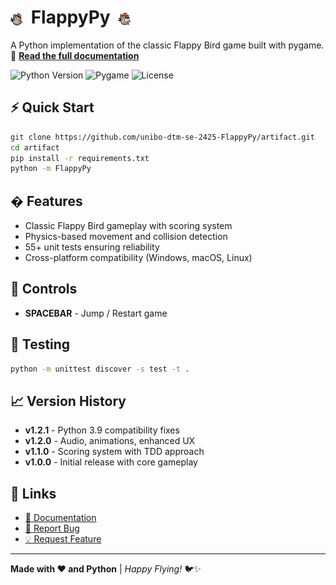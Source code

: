 <h1>
<img src="FlappyPy/assets/images/bird.png" alt="left" width="20" style="vertical-align:middle;"/>
<span style="margin:0 6px;">FlappyPy</span>
<img src="FlappyPy/assets/images/bird-spaced.png" alt="right" width="20" style="vertical-align:middle;"/>
</h1>

A Python implementation of the classic Flappy Bird game built with pygame. 📖 [**Read the full documentation**](https://unibo-dtm-se-2425-flappypy.github.io/report/)

![Python Version](https://img.shields.io/badge/python-3.9%2B-blue)
![Pygame](https://img.shields.io/badge/pygame-2.6.1-green)
![License](https://img.shields.io/badge/license-Apache%202.0-yellow)

## ⚡ Quick Start

```bash
git clone https://github.com/unibo-dtm-se-2425-FlappyPy/artifact.git
cd artifact
pip install -r requirements.txt
python -m FlappyPy
```

## � Features

- Classic Flappy Bird gameplay with scoring system
- Physics-based movement and collision detection
- 55+ unit tests ensuring reliability
- Cross-platform compatibility (Windows, macOS, Linux)

## 🎯 Controls

- **SPACEBAR** - Jump / Restart game

## 🧪 Testing

```bash
python -m unittest discover -s test -t .
```

## 📈 Version History

- **v1.2.1** - Python 3.9 compatibility fixes
- **v1.2.0** - Audio, animations, enhanced UX
- **v1.1.0** - Scoring system with TDD approach
- **v1.0.0** - Initial release with core gameplay

## 🔗 Links

- [📖 Documentation](https://unibo-dtm-se-2425-flappypy.github.io/report/)
- [🐛 Report Bug](https://github.com/unibo-dtm-se-2425-FlappyPy/artifact/issues)
- [💡 Request Feature](https://github.com/unibo-dtm-se-2425-FlappyPy/artifact/issues)

---

**Made with ❤️ and Python** | *Happy Flying!* 🐦✨
